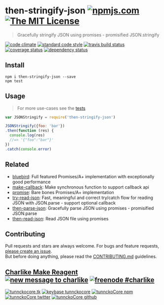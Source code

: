 # then-stringify-json [![npmjs.com][npmjs-img]][npmjs-url] [![The MIT License][license-img]][license-url] 

> Gracefully stringify JSON using promises - promisified JSON.stringify

[![code climate][codeclimate-img]][codeclimate-url] [![standard code style][standard-img]][standard-url] [![travis build status][travis-img]][travis-url] [![coverage status][coveralls-img]][coveralls-url] [![dependency status][david-img]][david-url]


## Install
```
npm i then-stringify-json --save
npm test
```


## Usage
> For more use-cases see the [tests](./test.js)

```js
var JSONStringify = require('then-stringify-json')

JSONStringify({foo: 'bar'})
.then(function (res) {
  console.log(res)
  //=> '{"foo":"bar"}'
})
.catch(console.error)
```


## Related
- [bluebird](https://github.com/petkaantonov/bluebird): Full featured Promises/A+ implementation with exceptionally good performance
- [make-callback](https://github.com/tunnckoCore/make-callback): Make synchronous function to support callback api
- [promise](https://github.com/then/promise): Bare bones Promises/A+ implementation
- [try-read-json](https://github.com/tunnckoCore/try-read-json): Fast, meaningful and correct try/catch flow for reading JSON with JSON.parse - support optional callback
- [then-parse-json](https://github.com/tunnckoCore/then-parse-json): Gracefully parse JSON using promises - promisified JSON.parse
- [then-read-json](https://github.com/tunnckoCore/then-read-json): Read JSON file using promises


## Contributing

Pull requests and stars are always welcome. For bugs and feature requests, [please create an issue](https://github.com/tunnckoCore/then-stringify-json/issues/new).  
But before doing anything, please read the [CONTRIBUTING.md](./CONTRIBUTING.md) guidelines.


## [Charlike Make Reagent](http://j.mp/1stW47C) [![new message to charlike][new-message-img]][new-message-url] [![freenode #charlike][freenode-img]][freenode-url]

[![tunnckocore.tk][author-www-img]][author-www-url] [![keybase tunnckocore][keybase-img]][keybase-url] [![tunnckoCore npm][author-npm-img]][author-npm-url] [![tunnckoCore twitter][author-twitter-img]][author-twitter-url] [![tunnckoCore github][author-github-img]][author-github-url]


[npmjs-url]: https://www.npmjs.com/package/then-stringify-json
[npmjs-img]: https://img.shields.io/npm/v/then-stringify-json.svg?label=then-stringify-json

[license-url]: https://github.com/tunnckoCore/then-stringify-json/blob/master/LICENSE.md
[license-img]: https://img.shields.io/badge/license-MIT-blue.svg


[codeclimate-url]: https://codeclimate.com/github/tunnckoCore/then-stringify-json
[codeclimate-img]: https://img.shields.io/codeclimate/github/tunnckoCore/then-stringify-json.svg

[travis-url]: https://travis-ci.org/tunnckoCore/then-stringify-json
[travis-img]: https://img.shields.io/travis/tunnckoCore/then-stringify-json.svg

[coveralls-url]: https://coveralls.io/r/tunnckoCore/then-stringify-json
[coveralls-img]: https://img.shields.io/coveralls/tunnckoCore/then-stringify-json.svg

[david-url]: https://david-dm.org/tunnckoCore/then-stringify-json
[david-img]: https://img.shields.io/david/tunnckoCore/then-stringify-json.svg

[standard-url]: https://github.com/feross/standard
[standard-img]: https://img.shields.io/badge/code%20style-standard-brightgreen.svg


[author-www-url]: http://www.tunnckocore.tk
[author-www-img]: https://img.shields.io/badge/www-tunnckocore.tk-fe7d37.svg

[keybase-url]: https://keybase.io/tunnckocore
[keybase-img]: https://img.shields.io/badge/keybase-tunnckocore-8a7967.svg

[author-npm-url]: https://www.npmjs.com/~tunnckocore
[author-npm-img]: https://img.shields.io/badge/npm-~tunnckocore-cb3837.svg

[author-twitter-url]: https://twitter.com/tunnckoCore
[author-twitter-img]: https://img.shields.io/badge/twitter-@tunnckoCore-55acee.svg

[author-github-url]: https://github.com/tunnckoCore
[author-github-img]: https://img.shields.io/badge/github-@tunnckoCore-4183c4.svg

[freenode-url]: http://webchat.freenode.net/?channels=charlike
[freenode-img]: https://img.shields.io/badge/freenode-%23charlike-5654a4.svg

[new-message-url]: https://github.com/tunnckoCore/messages
[new-message-img]: https://img.shields.io/badge/send%20me-message-green.svg
